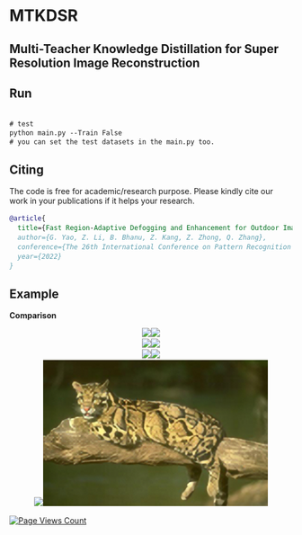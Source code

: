 # MTKDSR

## Multi-Teacher Knowledge Distillation for Super Resolution Image Reconstruction 

## Run

```shell

# test
python main.py --Train False
# you can set the test datasets in the main.py too.
```


## Citing 

The code is free for academic/research purpose. Please kindly cite our work in your publications if it helps your research.  

```BibTeX
@article{
  title={Fast Region-Adaptive Defogging and Enhancement for Outdoor Images Containing Sky},
  author={G. Yao, Z. Li, B. Bhanu, Z. Kang, Z. Zhong, Q. Zhang},
  conference={The 26th International Conference on Pattern Recognition (ICPR)},
  year={2022}
}
```


## Example
**Comparison**

<div align=center>
<center class="half">
    <img src="./Example/2.jpg" width="400"/><img src="./Example/3.jpg" width="400"/></center></div>

<div align=center>
<center class="half">
    <img src="./Example/4.jpg" width="400"/><img src="./Example/5.jpg" width="400"/></center></div>
    
<div align=center>
<center class="half">
    <img src="./Example/6.jpg" width="400"/><img src="./Example/7.jpg" width="400"/></center></div>
    
<div align=center>
<center class="half">
    <img src="./Example/8.jpg" width="400"/><img src="./Example/9.png" width="400"/></center></div>
    

[![Page Views Count](https://badges.toozhao.com/badges/01F0MPA6GQQXGBJSVKT85C4PKT/green.svg)](https://badges.toozhao.com/stats/01F0MPA6GQQXGBJSVKT85C4PKT "Get your own page views count badge on badges.toozhao.com")
